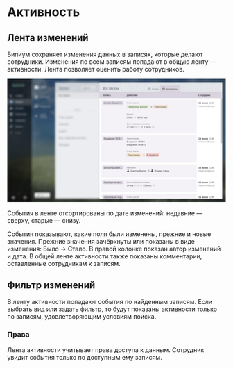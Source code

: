 # Активность

## Лента изменений

Бипиум сохраняет изменения данных в записях, которые делают сотрудники. Изменения по всем записям попадают в общую ленту — активности. Лента позволяет оценить работу сотрудников.

![](.gitbook/assets/catalog-activity.jpg)

События в ленте отсортированы по дате изменений: недавние — сверху, старые — снизу.

События показывают, какие поля были изменены, прежние и новые значения. Прежние значения зачёркнуты или показаны в виде изменения: Было → Стало. В правой колонке показан автор изменений и дата. В общей ленте активности также показаны комментарии, оставленные сотрудникам к записям.

## Фильтр изменений

В ленту активности попадают события по найденным записям. Если выбрать вид или задать фильтр, то будут показаны активности только по записям, удовлетворяющим условиям поиска.

### Права

Лента активности учитывает права доступа к данным. Сотрудник увидит события только по доступным ему записям.
